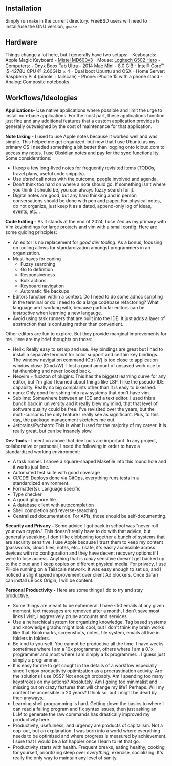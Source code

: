 ## Installation

Simply run `make` in the current directory. FreeBSD users will need to install/use the GNU version, `gmake`

## Hardware

Things change a lot here, but I generally have two setups:
    - Keyboards:
    	- Apple Magic Keyboard
    	- [Mistel MD600v3](https://mistelkeyboard.com/products/d7283e95f4ffcbc7b90f2dc54d1a0468)
    - Mouse: [Logitech G502 Hero](https://www.logitechg.com/en-us/products/gaming-mice/g502-hero-gaming-mouse.910-005469.html)
    - Computers:
    	- Onyx Boox Tab Ultra
     	- 2014 Mac Mini
      	- 8.0 GiB
      	- Intel® Core™ i5-4278U CPU @ 2.60GHz × 4
       	- Dual boot Ubuntu and OSX
    	- Home Server: Raspberry Pi 4 (pihole + tailscale)
    - Phone: iPhone 15 with a phone stand
    - Analog: Composite notebooks


## Workflows/Ideologies

**Applications-** Use native applications where possible and limit the urge to install non-base applications.
For the most part, these applications function just fine and any additional features that a custom application provides is generally
outweighed by the cost of maintenance for that application.

**Note taking -** I used to use Apple notes because it worked well and was simple. This helped me get organized,
but now that I use Ubuntu as my primary OS I needed something a bit better than logging onto icloud.com to access my
notes. I use Obsidian notes and pay for the sync functionality. Some considerations:
- I keep a few long-lived notes for frequently revisited items (TODOs, travel plans, useful code snippits).
- Use _dated_ call notes with the outcome, people involved and agenda.
- Don't think too hard on where a note should go. If something isn't where you think it should be, you can always fuzzy search for it.
- Digital notes are good, but any hard thinking and in person conversations should be done with pen and paper. For physical notes, do not
organize, just keep it as a dated, append-only log of ideas, events, etc...

**Code Editing -**
As it stands at the end of 2024, I use Zed as my primary with Vim keybindings for large projects and vim with a small [config](/.vimrc). Here are some guiding principles:
- An editor is no replacement for _good dev tooling_. As a bonus, focusing on tooling allows for standardization amongst programmers in an organization.
- Must-haves for coding
	- Fuzzy searching
	- Go to definition
	- Responsiveness
	- Bulk actions
	- Keyboard navigation
	- Automatic file backups
- Editors function within a context. Do I need to do some adhoc scripting in the terminal or do I need to do a large codebase refactoring? What language am I working
with, because particular editors can be _instructive_ when learning a new langauge.
- Avoid using task runners that are built into the IDE. It just adds a layer of abstraction that is confusing rather than convenient.


Other editors are fun to explore. But they provide marginal improvements for me. Here are my brief thoughts on those:
- Helix: Really easy to set up and use. Key bindings are great but I had to install a separate terminal for color support and certain key bindings. The window navigation command (Ctrl-W) is too close to application window close (Cmd+W). I lost a good amount of unsaved work due to fat-thumbing and never looked back.
- Neovim + fuckton of plugins: This has the biggest learning curve for any editor, but I'm glad I learned about things like LSP. I like the pseudo-IDE capabilty. Really no big complaints other than it is easy to bikeshed.
- nano: Only good for sshing into raw systems that don't have vim.
- Sublime: Somewhere between an IDE and a text editor. I used this a bunch back in university and it really blew my mind, that that level of software quality could be free. I've revisited over the years, but the multi-cursor is the only feature I really see as significant. Plus, to this day, the package management sketches me out.
- Jetbrains/Pycharm: This is what I used for the majority of my career. It is really great, but can be insanely slow.

**Dev Tools -** I mention above that dev tools are important. In any project, collaborative or personal, I need the following in order to have a standardized working environment:

- A task runner. I shove a square-shaped Makefile into this round hole and it works just fine.
- Automated test suite with good coverage
- CI/CD!!! Deploys done via GitOps, everything runs tests in a standardized environment.
- Formatter(s). Language specific
- Type checker
- A good gitignore file
- A database client with autocompletion
- Shell completion and reverse-searching
- Centralized documentation. For APIs, those should be self-documenting.

**Security and Privacy -** Some advice I got back in school was "never roll your own crypto." This doesn't really have to do with that advice, but generally speaking, I don't like clobbering together a bunch of systems that are security sensitive. I use Apple because I trust them to keep my content (passwords, cloud files, notes, etc...) safe, it's easily accessible across devices with no configuration and they have decent recovery options if I were to lose access. Anything that is _really_ sensitive doesn't get backed up to the cloud and I keep copies on different physical media. For privacy, I use PiHole running on a Tailscale network. It was easy enough to set up, and I noticed a slight speed improvement over client Ad blockers. Once Safari can install uBlock Origin, I will be content.

**Personal Productivity -** Here are some things I do to try and stay productive.

- Some things are meant to be ephemeral. I have <50 emails at any given moment, text messages are removed after a month, I don't save most links I visit, I aggresively prune accounts and services.
- Use a heirarchical system for organizing knowledge. Tag based systems and knowledge graphs might look cool, but I don't think my brain works like that. Bookmarks, screenshots, notes, file system, emails all live in folders in folders.
- Be kind to yourself. You cannot be productive all the time. I have weeks sometimes where I am a 10x programmer, others where I am a 0.1x programmer and most where I am simply a 1x programmer... I guess just simply a programmer.
- It is easy for me to get caught in the details of a workflow especially since I enjoy productivity optimization as a procrastination activity. Are the solutions I use OSS? Not enough probably. Am I spending too many keystrokes on my actions? Absolutely. Am I going too minimalist and missing out on crazy features that will change my life? Perhaps. Will my content be accessible in 20 years? I think so, but I might be dead by then anyways.
- Learning shell programming is hard. Getting down the basics to where I can read a failing program and fix syntax issues, then just asking an LLM to generate the raw commands has drastically improved my productivity here.
- Productivity, usefulness, and urgency are products of capitalism. Not a cop-out, but an explanation. I was born into a world where everything needs to be optimized and where progress is measured by achievement. I sure that I would be a lot happier once I learn to let that go.
- Productivity starts with health. Frequent breaks, eating healthy, cooking for yourself, prioritizing sleep over _everything_, exercise, socializing. It's really the only way to maintain any level of sanity.
